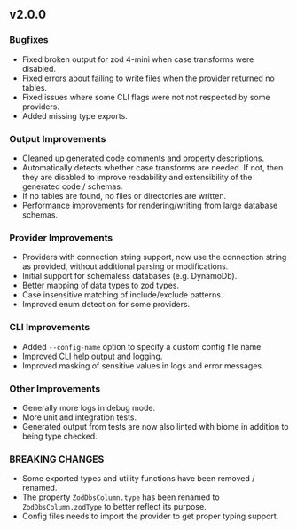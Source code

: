 ## v2.0.0

### Bugfixes

- Fixed broken output for zod 4-mini when case transforms were disabled.
- Fixed errors about failing to write files when the provider returned no tables.
- Fixed issues where some CLI flags were not not respected by some providers.
- Added missing type exports.

### Output Improvements

- Cleaned up generated code comments and property descriptions.
- Automatically detects whether case transforms are needed. If not, then they are disabled to improve readability and extensibility of the generated code / schemas.
- If no tables are found, no files or directories are written.
- Performance improvements for rendering/writing from large database schemas.

### Provider Improvements

- Providers with connection string support, now use the connection string as provided, without additional parsing or modifications.
- Initial support for schemaless databases (e.g. DynamoDb).
- Better mapping of data types to zod types.
- Case insensitive matching of include/exclude patterns.
- Improved enum detection for some providers.

### CLI Improvements

- Added `--config-name` option to specify a custom config file name.
- Improved CLI help output and logging.
- Improved masking of sensitive values in logs and error messages.

### Other Improvements

- Generally more logs in debug mode.
- More unit and integration tests.
- Generated output from tests are now also linted with biome in addition to being type checked.

### BREAKING CHANGES

- Some exported types and utility functions have been removed / renamed.
- The property `ZodDbsColumn.type` has been renamed to `ZodDbsColumn.zodType` to better reflect its purpose.
- Config files needs to import the provider to get proper typing support.

